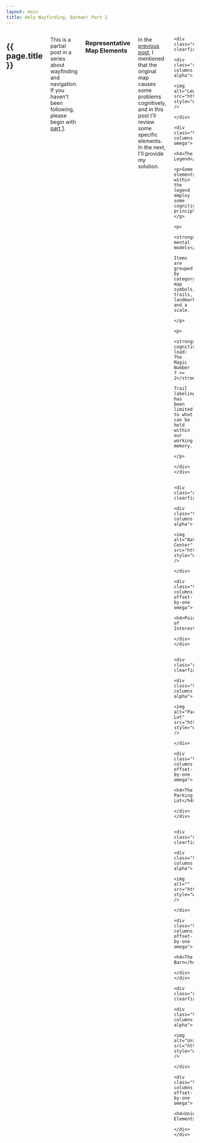 ```yaml
---
layout: main
title: Holy Wayfinding, Batman! Part 2
---
```


<div class="sixteen columns">
	<h2>{{ page.title }}</h2>
	<p>
		This is a partial post in a series about wayfinding and navigation.  If you haven't been following, please begin with <a href="/2012/02/03/wayfinding.html">part 1</a>.
	</p>
	<h3>Representative Map Elements</h3>
	<p>
		In the <a href="/2012/02/03/wayfinding.html">previous post</a>, I mentioned that the original map causes some problems cognitively, and in this post I'll review some specific elements.  In the next, I'll provide my solution.
	</p>
	
	<div class="row clearfix">
		<div class="six columns alpha">
			<img alt="Legend" src="http://dl.dropbox.com/u/15031981/RavenRun/RavenRunLegend.jpg" style="width:320px;height:200px;" />
		</div>
		<div class="ten columns omega">
			<h4>The Legend</h4>
			<p>Some elements within the legend employ some cognitive principles.</p>
			<p>
				<strong>Follow mental models</strong>
				Items are grouped by category: map symbols, trails, landmarks, and a scale.
			</p>
			<p>
				<strong>Reduce cognitive load: The Magic Number 7 += 2</strong>
				Trail labeling has been limited to what can be held within our working memory.
			</p>
		</div>
	</div>


	<div class="row clearfix">
		<div class="three columns alpha">
			<img alt="Nature Center" src="http://dl.dropbox.com/u/15031981/RavenRun/RavenRunNatureCenter.jpg" style="width:160px;" />
		</div>
		<div class="twelve columns offset-by-one omega">
			<h4>Points of Interest</h4>
		</div>
	</div>


	<div class="row clearfix">
		<div class="three columns alpha">
			<img alt="Parking Lot" src="http://dl.dropbox.com/u/15031981/RavenRun/RavenRunParkingLot.jpg" style="width:160px;" />
		</div>
		<div class="twelve columns offset-by-one omega">
			<h4>The Parking Lot</h4>
		</div>
	</div>


	<div class="row clearfix">
		<div class="three columns alpha">
			<img alt="" src="http://dl.dropbox.com/u/15031981/RavenRun/RavenRunBarn.jpg" style="width:160px;" />
		</div>
		<div class="twelve columns offset-by-one omega">
			<h4>The Barn</h4>
		</div>
	</div>

	<div class="row clearfix">
		<div class="three columns alpha">
			<img alt="Unidentified" src="http://dl.dropbox.com/u/15031981/RavenRun/RavenRunUFO.jpg" style="width:160px;" />
		</div>
		<div class="twelve columns offset-by-one omega">
			<h4>Unidentified Elements</h4>
		</div>
	</div>

</div>